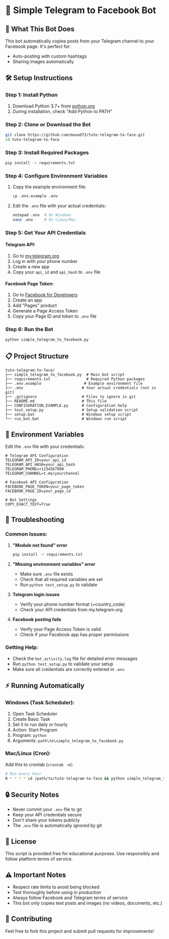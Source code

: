 # 🤖 Simple Telegram to Facebook Bot

## 📖 What This Bot Does
This bot automatically copies posts from your Telegram channel to your Facebook page. It's perfect for:
- Auto-posting with custom hashtags
- Sharing images automatically

## 🛠️ Setup Instructions

### Step 1: Install Python
1. Download Python 3.7+ from [python.org](https://python.org)
2. During installation, check "Add Python to PATH"

### Step 2: Clone or Download the Bot
```bash
git clone https://github.com/mouad73/tuto-telegram-to-face.git
cd tuto-telegram-to-face
```

### Step 3: Install Required Packages
```bash
pip install -r requirements.txt
```

### Step 4: Configure Environment Variables
1. Copy the example environment file:
   ```bash
   cp .env.example .env
   ```
2. Edit the `.env` file with your actual credentials:
   ```bash
   notepad .env  # On Windows
   nano .env     # On Linux/Mac
   ```

### Step 5: Get Your API Credentials

#### Telegram API:
1. Go to [my.telegram.org](https://my.telegram.org)
2. Log in with your phone number
3. Create a new app
4. Copy your `api_id` and `api_hash` to `.env` file

#### Facebook Page Token:
1. Go to [Facebook for Developers](https://developers.facebook.com)
2. Create an app
3. Add "Pages" product
4. Generate a Page Access Token
5. Copy your Page ID and token to `.env` file

### Step 6: Run the Bot
```bash
python simple_telegram_to_facebook.py
```

## 📋 Project Structure

```
tuto-telegram-to-face/
├── simple_telegram_to_facebook.py  # Main bot script
├── requirements.txt                # Required Python packages
├── .env.example                   # Example environment file
├── .env                          # Your actual credentials (not in git)
├── .gitignore                    # Files to ignore in git
├── README.md                     # This file
├── CONFIGURATION_EXAMPLE.py      # Configuration help
├── test_setup.py                 # Setup validation script
├── setup.bat                     # Windows setup script
└── run_bot.bat                   # Windows run script
```

## 🔧 Environment Variables

Edit the `.env` file with your credentials:

```env
# Telegram API Configuration
TELEGRAM_API_ID=your_api_id
TELEGRAM_API_HASH=your_api_hash
TELEGRAM_PHONE=+1234567890
TELEGRAM_CHANNEL=t.me/yourchannel

# Facebook API Configuration
FACEBOOK_PAGE_TOKEN=your_page_token
FACEBOOK_PAGE_ID=your_page_id

# Bot Settings
COPY_EXACT_TEXT=True
```

## 🚨 Troubleshooting

### Common Issues:

1. **"Module not found" error**
   ```bash
   pip install -r requirements.txt
   ```

2. **"Missing environment variables" error**
   - Make sure `.env` file exists
   - Check that all required variables are set
   - Run `python test_setup.py` to validate

3. **Telegram login issues**
   - Verify your phone number format (+country_code)
   - Check your API credentials from my.telegram.org

4. **Facebook posting fails**
   - Verify your Page Access Token is valid
   - Check if your Facebook app has proper permissions

### Getting Help:
- Check the `bot_activity.log` file for detailed error messages
- Run `python test_setup.py` to validate your setup
- Make sure all credentials are correctly entered in `.env`

## ⚡ Running Automatically

### Windows (Task Scheduler):
1. Open Task Scheduler
2. Create Basic Task
3. Set it to run daily or hourly
4. Action: Start Program
5. Program: `python`
6. Arguments: `path\to\simple_telegram_to_facebook.py`

### Mac/Linux (Cron):
Add this to crontab (`crontab -e`):
```bash
# Run every hour
0 * * * * cd /path/to/tuto-telegram-to-face && python simple_telegram_to_facebook.py
```

## 🔒 Security Notes

- Never commit your `.env` file to git
- Keep your API credentials secure
- Don't share your tokens publicly
- The `.env` file is automatically ignored by git

## 📝 License
This script is provided free for educational purposes. Use responsibly and follow platform terms of service.

## ⚠️ Important Notes
- Respect rate limits to avoid being blocked
- Test thoroughly before using in production
- Always follow Facebook and Telegram terms of service
- This bot only copies text posts and images (no videos, documents, etc.)

## 🤝 Contributing
Feel free to fork this project and submit pull requests for improvements!
